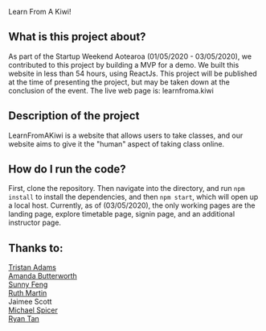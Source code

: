 Learn From A Kiwi!

## What is this project about?

As part of the Startup Weekend Aotearoa (01/05/2020 - 03/05/2020), we contributed to this project by building a MVP for a demo. We built this website in less than 54 hours, using ReactJs. This project will be published at the time of presenting the project, but may be taken down at the conclusion of the event. The live web page is: learnfroma.kiwi

## Description of the project
LearnFromAKiwi is a website that allows users to take classes, and our website aims to give it the "human" aspect of taking class online. 

## How do I run the code?

First, clone the repository. Then navigate into the directory, and run `npm install` to install the dependencies, and then `npm start`, which will open up a local host. Currently, as of (03/05/2020), the only working pages are the landing page, explore timetable page, signin page, and an additional instructor page. 

## Thanks to:
[Tristan Adams](https://www.linkedin.com/in/tristandadams/)  
[Amanda Butterworth](https://www.linkedin.com/in/amandabutterworth2/)  
[Sunny Feng](https://www.linkedin.com/in/sunnyfeng617/)  
[Ruth Martin](https://www.linkedin.com/in/drruthmartin/)  
Jaimee Scott  
[Michael Spicer](https://www.linkedin.com/in/michael-spicer-795834a4/)  
[Ryan Tan](https://www.linkedin.com/in/rtan18/)  
